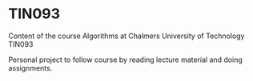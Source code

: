 # TIN093
Content of the course Algorithms at Chalmers University of Technology TIN093

Personal project to follow course by reading lecture material and doing assignments. 
